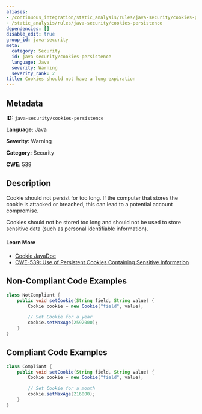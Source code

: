 ```yaml
---
aliases:
- /continuous_integration/static_analysis/rules/java-security/cookies-persistence
- /static_analysis/rules/java-security/cookies-persistence
dependencies: []
disable_edit: true
group_id: java-security
meta:
  category: Security
  id: java-security/cookies-persistence
  language: Java
  severity: Warning
  severity_rank: 2
title: Cookies should not have a long expiration
---
```

<!--  SOURCED FROM https://github.com/DataDog/datadog-static-analyzer-rule-docs -->


## Metadata
**ID:** `java-security/cookies-persistence`

**Language:** Java

**Severity:** Warning

**Category:** Security

**CWE**: [539](https://cwe.mitre.org/data/definitions/539.html)

## Description
Cookie should not persist for too long. If the computer that stores the cookie is attacked or breached, this can lead to a potential account compromise.

Cookies should not be stored too long and should not be used to store sensitive data (such as personal identifiable information).

#### Learn More

 - [Cookie JavaDoc](https://tomcat.apache.org/tomcat-5.5-doc/servletapi/javax/servlet/http/Cookie.html#setMaxAge%28int%29)
 - [CWE-539: Use of Persistent Cookies Containing Sensitive Information](https://cwe.mitre.org/data/definitions/539.html) 

## Non-Compliant Code Examples
```java
class NotCompliant {
    public void setCookie(String field, String value) {
        Cookie cookie = new Cookie("field", value);

        // Set Cookie for a year
        cookie.setMaxAge(2592000);
    }
}
```

## Compliant Code Examples
```java
class Compliant {
    public void setCookie(String field, String value) {
        Cookie cookie = new Cookie("field", value);

        // Set Cookie for a month
        cookie.setMaxAge(216000);
    }
}
```
